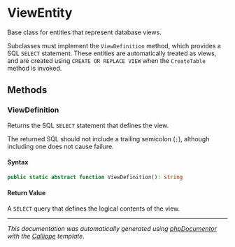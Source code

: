# ViewEntity

Base class for entities that represent database views.

Subclasses must implement the `ViewDefinition` method, which provides a
SQL `SELECT` statement. These entities are automatically treated as views,
and are created using `CREATE OR REPLACE VIEW` when the `CreateTable` method
is invoked.

## Methods

### ViewDefinition

Returns the SQL `SELECT` statement that defines the view.

The returned SQL should not include a trailing semicolon (`;`), although
including one does not cause failure.

#### Syntax

```php
public static abstract function ViewDefinition(): string
```

#### Return Value

A `SELECT` query that defines the logical contents of the view.

---

*This documentation was automatically generated using [phpDocumentor](http://www.phpdoc.org/) with the [Calliope](https://github.com/DaphneWebFramework/Calliope) template.*
